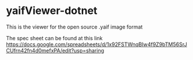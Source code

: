 # yaifViewer-dotnet
This is the viewer for the open source .yaif image format

The spec sheet can be found at this link
https://docs.google.com/spreadsheets/d/1x92FSTWnqBIw4f9Z9bTM56SrJCUfrn42fn4d0mefxPA/edit?usp=sharing
